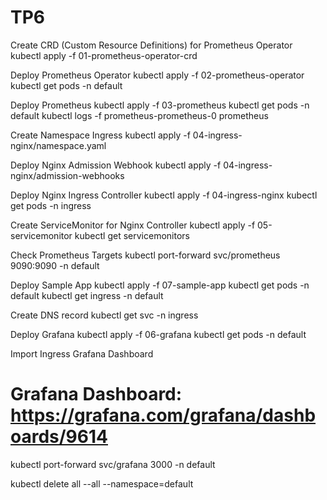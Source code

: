 # TP6

Create CRD (Custom Resource Definitions) for Prometheus Operator
kubectl apply -f 01-prometheus-operator-crd

Deploy Prometheus Operator
kubectl apply -f 02-prometheus-operator
kubectl get pods -n default

Deploy Prometheus
kubectl apply -f 03-prometheus
kubectl get pods -n default
kubectl logs -f prometheus-prometheus-0 prometheus

Create Namespace Ingress
kubectl apply -f 04-ingress-nginx/namespace.yaml

Deploy Nginx Admission Webhook
kubectl apply -f 04-ingress-nginx/admission-webhooks

Deploy Nginx Ingress Controller
kubectl apply -f 04-ingress-nginx
kubectl get pods -n ingress

Create ServiceMonitor for Nginx Controller
kubectl apply -f 05-servicemonitor
kubectl get servicemonitors

Check Prometheus Targets
kubectl port-forward svc/prometheus 9090:9090 -n default

Deploy Sample App
kubectl apply -f 07-sample-app
kubectl get pods -n default
kubectl get ingress -n default

Create DNS record
kubectl get svc -n ingress

Deploy Grafana
kubectl apply -f 06-grafana
kubectl get pods -n default

Import Ingress Grafana Dashboard
# Grafana Dashboard: https://grafana.com/grafana/dashboards/9614
kubectl port-forward svc/grafana 3000 -n default

kubectl delete all --all --namespace=default
